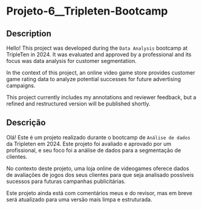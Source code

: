# Projeto-6__Tripleten-Bootcamp
 
## Description
Hello! This project was developed during the `Data Analysis` bootcamp at TripleTen in 2024. It was evaluated and approved by a professional and its focus was data analysis for customer segmentation.

In the context of this project, an online video game store provides customer game rating data to analyze potential successes for future advertising campaigns.

This project currently includes my annotations and reviewer feedback, but a refined and restructured version will be published shortly.

## Descrição
Olá! Este é um projeto realizado durante o bootcamp de `Análise de dados` da Tripleten em 2024. Este projeto foi avaliado e aprovado por um profissional, e seu foco foi a análise de dados para a segmentação de clientes.

No contexto deste projeto, uma loja online de videogames oferece dados de avaliações de jogos dos seus clientes para que seja analisado possíveis sucessos para futuras campanhas publicitárias. 

Este projeto ainda está com comentários meus e do revisor, mas em breve será atualizado para uma versão mais limpa e estruturada.
